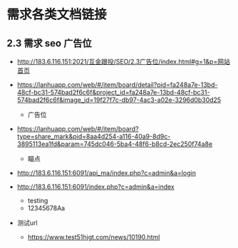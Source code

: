# 需求各类文档链接
## 2.3 需求 seo 广告位
- http://183.6.116.151:2021/互金跟投/SEO/2.3广告位/index.html#g=1&p=网站首页

- https://lanhuapp.com/web/#/item/board/detail?pid=fa248a7e-13bd-48cf-bc31-574bad2f6c6f&project_id=fa248a7e-13bd-48cf-bc31-574bad2f6c6f&image_id=19f27f7c-db97-4ac3-a02e-3296d0b30d25
  - 广告位

- https://lanhuapp.com/web/#/item/board?type=share_mark&pid=8aa4d254-a116-40a9-8d9c-3895113ea1fd&param=745dc046-5ba4-48f6-b8cd-2ec250f74a8e
  - 瞄点

- http://183.6.116.151:6091/api_ma/index.php?c=admin&a=login

- http://183.6.116.151:6091/index.php?c=admin&a=index
  - testing
  - 12345678Aa

- 测试url
  - https://www.test51hjgt.com/news/10190.html